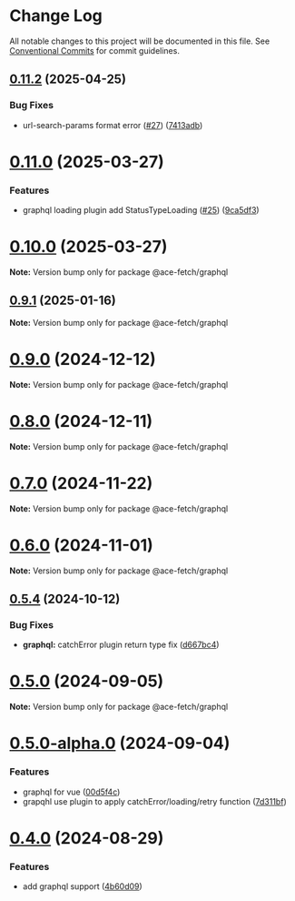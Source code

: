 # Change Log

All notable changes to this project will be documented in this file.
See [Conventional Commits](https://conventionalcommits.org) for commit guidelines.

## [0.11.2](https://github.com/aceHubert/ace-fetch/compare/v0.11.1...v0.11.2) (2025-04-25)

### Bug Fixes

- url-search-params format error ([#27](https://github.com/aceHubert/ace-fetch/issues/27)) ([7413adb](https://github.com/aceHubert/ace-fetch/commit/7413adb9b4d9b655d2d10fb8b0cc644266205122))

# [0.11.0](https://github.com/aceHubert/ace-fetch/compare/v0.10.0...v0.11.0) (2025-03-27)

### Features

- graphql loading plugin add StatusTypeLoading ([#25](https://github.com/aceHubert/ace-fetch/issues/25)) ([9ca5df3](https://github.com/aceHubert/ace-fetch/commit/9ca5df397458a8c0020377587bb0f244a147ff69))

# [0.10.0](https://github.com/aceHubert/ace-fetch/compare/v0.9.3...v0.10.0) (2025-03-27)

**Note:** Version bump only for package @ace-fetch/graphql

## [0.9.1](https://github.com/aceHubert/ace-fetch/compare/v0.9.0...v0.9.1) (2025-01-16)

**Note:** Version bump only for package @ace-fetch/graphql

# [0.9.0](https://github.com/aceHubert/ace-fetch/compare/v0.8.2...v0.9.0) (2024-12-12)

**Note:** Version bump only for package @ace-fetch/graphql

# [0.8.0](https://github.com/aceHubert/ace-fetch/compare/v0.7.2...v0.8.0) (2024-12-11)

**Note:** Version bump only for package @ace-fetch/graphql

# [0.7.0](https://github.com/aceHubert/ace-fetch/compare/v0.6.2...v0.7.0) (2024-11-22)

**Note:** Version bump only for package @ace-fetch/graphql

# [0.6.0](https://github.com/aceHubert/ace-fetch/compare/v0.5.5...v0.6.0) (2024-11-01)

**Note:** Version bump only for package @ace-fetch/graphql

## [0.5.4](https://github.com/aceHubert/ace-fetch/compare/v0.5.3...v0.5.4) (2024-10-12)

### Bug Fixes

- **graphql:** catchError plugin return type fix ([d667bc4](https://github.com/aceHubert/ace-fetch/commit/d667bc461cd4910c1296f0decd92d0b2f6f0610a))

# [0.5.0](https://github.com/aceHubert/ace-fetch/compare/v0.5.0-alpha.0...v0.5.0) (2024-09-05)

**Note:** Version bump only for package @ace-fetch/graphql

# [0.5.0-alpha.0](https://github.com/aceHubert/ace-fetch/compare/v0.4.0...v0.5.0-alpha.0) (2024-09-04)

### Features

- graphql for vue ([00d5f4c](https://github.com/aceHubert/ace-fetch/commit/00d5f4c7d0e77fc7357a716d759a9d40445c4a81))
- grapqhl use plugin to apply catchError/loading/retry function ([7d311bf](https://github.com/aceHubert/ace-fetch/commit/7d311bf4a95f83b37d1a996ddf6f76ca3654f41d))

# [0.4.0](https://github.com/aceHubert/ace-fetch/compare/v0.3.2...v0.4.0) (2024-08-29)

### Features

- add graphql support ([4b60d09](https://github.com/aceHubert/ace-fetch/commit/4b60d09368191d79d34324143794b1af4ff44089))

